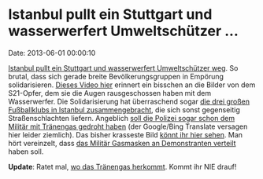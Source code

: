 Istanbul pullt ein Stuttgart und wasserwerfert Umweltschützer \...
==================================================================

Date: 2013-06-01 00:00:10

[Istanbul pullt ein Stuttgart und wasserwerfert Umweltschützer
weg](http://derstandard.at/1369362219472/Polizei-in-Istanbul-geht-mit-Traenengas-gegen-Umweltschuetzer-vor).
So brutal, dass sich gerade breite Bevölkerungsgruppen in Empörung
solidarisieren. [Dieses Video
hier](http://www.youtube.com/watch?v=CbRgMqkSvRg) erinnert ein bisschen
an die Bilder von dem S21-Opfer, dem sie die Augen rausgeschossen haben
mit dem Wasserwerfer. Die Solidarisierung hat überraschend sogar [die
drei großen Fußballklubs in Istanbul
zusammengebracht](http://www.hurriyetdailynews.com/supporter-groups-of-istanbuls-three-major-teams-join-forces-for-gezi.aspx?pageID=238&nID=48007&NewsCatID=341),
die sich sonst gegenseitig Straßenschlachten liefern. Angeblich [soll
die Polizei sogar schon dem Militär mit Tränengas gedroht
haben](http://www.cnnturk.com/2013/turkiye/05/31/polis.askeri.de.gaz.bombasi.ile.tehdit.etti/710213.0/index.html)
(der Google/Bing Translate versagen hier leider ziemlich). Das bisher
krasseste Bild [könnt ihr hier
sehen](https://pbs.twimg.com/media/BLYSVLsCEAAn8-T.jpg:large). Man hört
vereinzelt, dass [das Militär Gasmasken an Demonstranten
verteilt](https://twitter.com/orkunyesim/status/340566381118496769/photo/1)
haben soll.

**Update**: Ratet mal, [wo das Tränengas
herkommt](http://pbs.twimg.com/media/BLnx94jCIAE8yQ9.jpg). Kommt ihr NIE
drauf!
